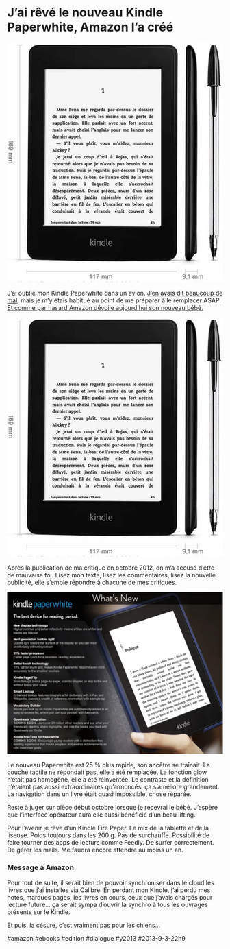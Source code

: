 # J’ai rêvé le nouveau Kindle Paperwhite, Amazon l’a créé

![](_i/kindle.webp)

J’ai oublié mon Kindle Paperwhite dans un avion. [J’en avais dit beaucoup de mal](../../2012/11/kindle-paperwhite-leffroyable-catastrophe.md), mais je m’y étais habitué au point de me préparer à le remplacer ASAP. [Et comme par hasard Amazon dévoile aujourd’hui son nouveau bébé.](http://www.amazon.fr/gp/product/B00CTUKFNQ/ref=as_li_tf_tl?ie=UTF8&camp=1642&creative=6746&creativeASIN=B00CTUKFNQ&linkCode=as2&tag=tcrouzetcom-21)

[![Kindle Paperwhite 2013](_i/kindle.webp)](http://www.amazon.fr/gp/product/B00CTUKFNQ/ref=as_li_tf_tl?ie=UTF8&camp=1642&creative=6746&creativeASIN=B00CTUKFNQ&linkCode=as2&tag=tcrouzetcom-21)

Après la publication de ma critique en octobre 2012, on m’a accusé d’être de mauvaise foi. Lisez mon texte, lisez les commentaires, lisez la nouvelle publicité, elle s’emble répondre à chacune de mes critiques.

[![whatsnew-paperwhite-v2](_i/whatsnew-paperwhite-v2.webp)](http://www.amazon.fr/gp/product/B00CTUKFNQ/ref=as_li_tf_tl?ie=UTF8&camp=1642&creative=6746&creativeASIN=B00CTUKFNQ&linkCode=as2&tag=tcrouzetcom-21)

Le nouveau Paperwhite est 25 % plus rapide, son ancêtre se traînait. La couche tactile ne répondait pas, elle a été remplacée. La fonction glow n’était pas homogène, elle a été réinventée. Le contraste et la définition n’étaient pas aussi extraordinaires qu’annoncés, ça s’améliore grandement. La navigation dans un livre était quasi impossible, chose réparée.

Reste à juger sur pièce début octobre lorsque je recevrai le bébé. J’espère que l’interface opérateur aura elle aussi bénéficié d’un beau lifting.

Pour l’avenir je rêve d’un Kindle Fire Paper. Le mix de la tablette et de la liseuse. Poids toujours dans les 200 g. Pas de surchauffe. Possibilité de faire tourner des apps de lecture comme Feedly. De surfer correctement. De gérer les mails. Me faudra encore attendre au moins un an.

### Message à Amazon

Pour tout de suite, il serait bien de pouvoir synchroniser dans le cloud les livres que j’ai installés via Calibre. En perdant mon Kindle, j’ai perdu mes notes, marques pages, les livres en cours, ceux que j’avais chargés pour lecture future… ça serait sympa d’ouvrir la synchro à tous les ouvrages présents sur le Kindle.

Et puis, la césure, c’est vraiment pas pour les chiens...



#amazon #ebooks #edition #dialogue #y2013 #2013-9-3-22h9
